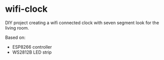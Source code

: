 # wifi-clock
DIY project creating a wifi connected clock with seven segment look for the living room.

Based on:
- ESP8266 controller
- WS2812B LED strip
